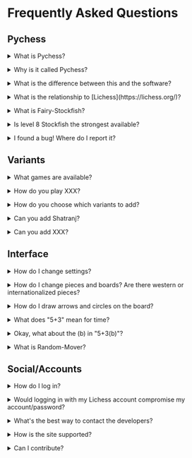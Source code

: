 # Frequently Asked Questions

## Pychess

<details><summary>What is Pychess?</summary>

Pychess is a website dedicated to allowing people to play major and interesting chess variants (both regional and more modern chess variants). Please see [the about page](https://www.pychess.org/about).</details>

<details><summary>Why is it called Pychess?</summary>

The server code is written in Python.</details>

<details><summary>What is the difference between this and the software?</summary>

Both are designed to play chess variants, and both share the same developer ([gbtami](https://www.github.com/gbtami)). However, the similitudes end there. The full name for this site is "Pychess Variants" for distinction, but is often just called Pychess. The site for the desktop application is [here](https://pychess.github.io/).</details>

<details><summary>What is the relationship to [Lichess](https://lichess.org/)?</summary>

Pychess's design is heavily influenced by Lichess and is meant to be comfortable for Lichess users. Pychess has no official relationship to Lichess. However, it does use Lichess accounts to facilitate user management.</details>

<details><summary>What is Fairy-Stockfish?</summary>

Stockfish is one of the premier engines designed to play chess. [Fairy-Stockfish](https://github.com/ianfab/Fairy-Stockfish) is a fork of that created by [Ianfab](https://www.github.com/ianfab) to handle multiple chess variants.</details>

<details><summary>Is level 8 Stockfish the strongest available?</summary>

It is the strongest available on this site, but does not represent Fairy-Stockfish at full strength. Full strength requires more time to think and analyze; on Pychess, Stockfish is limited to less than a second for each move.</details>

<details><summary>I found a bug! Where do I report it?</summary>

[Make an issue](https://github.com/gbtami/pychess-variants/issues/new). Ultimately it needs to be filed in Github issue tracker. Ideally, try to find a way to reproduce this bug in your description (if necessary, include the browser and OS). If you're not on Github, you can also mention it on Discord, and someone can file it.</details>

## Variants

<details><summary>What games are available?</summary>

Check out the [Variants page](https://www.pychess.org/variants).</details>

<details><summary>How do you play XXX?</summary>

Check out the [Variants page](https://www.pychess.org/variants). Also, within a game, you can click the variant name at the top left to be taken to that game's learn page.</details>

<details><summary>How do you choose which variants to add?</summary>

Major regional variants have high precedence. For western chess variants, often the most popular or well-known variants are added. However, there are still some that can't be added. Pychess relies on Fairy-Stockfish to support the variant, as our code also depends on Fairy-Stockfish for move validation. This also means no variants that aren't supported by Fairy-Stockfish can be on Pychess.</details>

<details><summary>Can you add Shatranj?</summary>

Shatranj is a dead variant, and there are similar games that are still alive (i.e. Makruk), so no. If you want to play Shatranj, there are other sites that offer it</details>

<details><summary>Can you add XXX?</summary>

It depends on how popular or how interesting the variant is. We can't even consider adding variants that aren't supported by Fairy-Stockfish. Otherwise, you can ask us on Discord or Github.</details>

## Interface

<details><summary>How do I change settings?</summary>

To change the settings, click the gear button in the top right of the screen (next to login or your username) and choose "Board Settings".</details>

<details><summary>How do I change pieces and boards? Are there western or internationalized pieces?</summary>

Same answer as above, and then click on "Board Settings." All Asian variants have internationalized pieces.</details>

<details><summary>How do I draw arrows and circles on the board?</summary>

Use the right click. Clicking gives you a circle, and dragging gives you an arrow. These are green by default. You can make them red by holding Shift or Ctrl, and you can make them blue by holding Alt.</details>

<details><summary>What does "5+3" mean for time?</summary>

Those are the time controls for the game. By default we use an increment system. "5+3" means each player has 5 *minutes*, and after each move adds 3 *seconds* to the clock. You can set the time control to be whatever you want when creating the game. The 5+3 is just the default for random mover.</details>

<details><summary>Okay, what about the (b) in "5+3(b)"?</summary>

The b signifies byo-yomi time control, which is different from increment, and is only used in certain variants (i.e. Shogi and Janggi). Each player has a fixed time bank (5 minutes, in this example), and then after that, they only have the byo-yomi period for the rest of their moves before losing. In this example, that means only 3 seconds per move. Typically, byo-yomi is played with more than just 3 seconds... usually anywhere from 10 seconds to 30 seconds.</details>

<details><summary>What is Random-Mover?</summary>

Random-Mover is a bot that just chooses a random move from the list of available options. It serves as a great way to familiarize oneself with piece movements and some rules. It is strongly recommended to train against Fairy-Stockfish (even a lower level) once you know the rules though.</details>

## Social/Accounts

<details><summary>How do I log in?</summary>

You need to have a Lichess account. If you don't already, please go to [Lichess](https://lichess.org/signup) to make an account.</details>

<details><summary>Would logging in with my Lichess account compromise my account/password?</summary>

No! That is done via OAuth and your password isn't revealed to Pychess, just like how you can log in to third-party websites with your Google or Facebook accounts.</details>

<details><summary>What's the best way to contact the developers?</summary>

You can try the lobby chat, although the developers might not be on to answer. More reliably, we use [Discord](https://discord.gg/aPs8RKr).</details>

<details><summary>How is the site supported?</summary>

Purely through donations. You can [become a patron](https://www.pychess.org/patron) to help us make this site better!</details>

<details><summary>Can I contribute?</summary>

You sure can! Pychess is open source. Please communicate your suggestions by [Github](https://github.com/gbtami/pychess-variants) or [Discord](https://discord.gg/aPs8RKr) </details>


